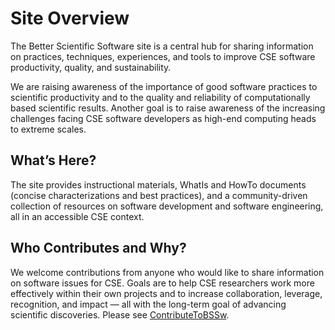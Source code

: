 # Site Overview

The Better Scientific Software site is a central hub for sharing information on practices, techniques, experiences, and tools to improve CSE software productivity, quality, and sustainability.  

We are raising awareness of the importance of good software practices to scientific productivity and to the quality and reliability of computationally based scientific results.  Another goal is to raise awareness of the increasing challenges facing CSE software developers as high-end computing heads to extreme scales.   

## What’s Here?
The site provides instructional materials, WhatIs and HowTo documents (concise characterizations and best practices), and a community-driven collection of resources on software development and software engineering, all in an accessible CSE context.  

## Who Contributes and Why?
We welcome contributions from anyone who would like to share information on software issues for CSE.  Goals are to help CSE researchers work more effectively  within their own projects and to increase collaboration, leverage, recognition, and impact — all with the long-term goal of advancing scientific discoveries.  Please see [ContributeToBSSw](ContributeToBSSw.md).

<!---
BSSw Site: Get Oriented: Site Overview
--->

